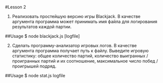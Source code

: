 #Lesson 2

1) Реализовать простейшую версию игры Blackjack. В качестве аргумента
программа может принимать имя файла для логирования
результатов каждой партии.

##Usage
$ node blackjack.js [logfile]

2) Сделать программу-анализатор игровых логов. В качестве
аргумента программа получает путь к файлу. Выведите игровую
статистику: общее количество партий, количество выигранных /
проигранных партий и их соотношение, максимальное число побед /
проигрышей подряд.

##Usage
$ node stat.js logfile
